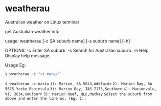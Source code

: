 # weatherau
Australian weather on Linux terminal

get Australian weather info.

usage: weatherau [-c SA suburb name] [-s suburb name] [-h] 

OPTIONS:
   -c    Enter SA suburb. 
   -s    Search for Australian suburb. 
   -h    Help. Display help message.

Usage Eg:
```coffeescript
$ weatherau -c "st marys"`
```

`$ weatherau -s mario`
`1): Marion, SA 5043,Adelaide`
`2): Marion Bay, SA 5575,Yorke Peninsula`
`3): Marion Bay, TAS 7175,Southern`
`4): Marionvale, VIC 3634,Goulburn`
`5): Marion Reef, QLD,Mackay`
`Select the suburb from above and enter the line no. (Eg: 1):`
